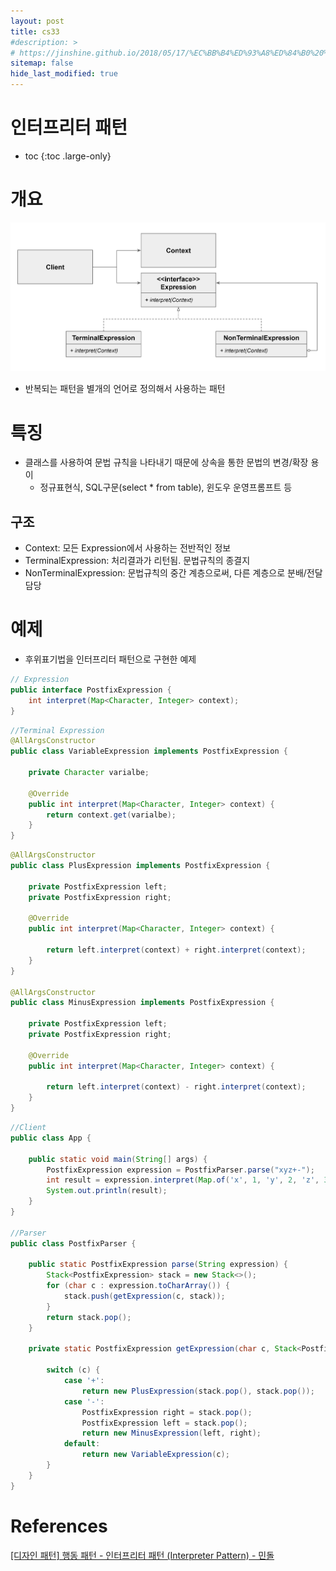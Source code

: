 ```yaml
---
layout: post
title: cs33
#description: >
# https://jinshine.github.io/2018/05/17/%EC%BB%B4%ED%93%A8%ED%84%B0%20%EA%B8%B0%EC%B4%88/%EB%A9%94%EB%AA%A8%EB%A6%AC%EA%B5%AC%EC%A1%B0/
sitemap: false
hide_last_modified: true
---
```

# 인터프리터 패턴

* toc
{:toc .large-only}

# 개요

![](/assets/img/cs/interpreter.png)

- 반복되는 패턴을 별개의 언어로 정의해서 사용하는 패턴

# 특징

- 클래스를 사용하여 문법 규칙을 나타내기 때문에 상속을 통한 문법의 변경/확장 용이
  - 정규표현식, SQL구문(select * from table), 윈도우 운영프롬프트 등

## 구조

- Context: 모든 Expression에서 사용하는 전반적인 정보
- TerminalExpression: 처리결과가 리턴됨. 문법규칙의 종결지
- NonTerminalExpression: 문법규칙의 중간 계층으로써, 다른 계층으로 분배/전달 담당

# 예제

[](/assets/img/cs/interpreterSample.png)

- 후위표기법을 인터프리터 패턴으로 구현한 예제

```JAVA
// Expression
public interface PostfixExpression {
    int interpret(Map<Character, Integer> context);
}
```

```JAVA
//Terminal Expression
@AllArgsConstructor
public class VariableExpression implements PostfixExpression {

    private Character varialbe;

    @Override
    public int interpret(Map<Character, Integer> context) {
        return context.get(varialbe);
    }
}
```

```JAVA
@AllArgsConstructor
public class PlusExpression implements PostfixExpression {

    private PostfixExpression left;
    private PostfixExpression right;

    @Override
    public int interpret(Map<Character, Integer> context) {

        return left.interpret(context) + right.interpret(context);
    }
}

@AllArgsConstructor
public class MinusExpression implements PostfixExpression {

    private PostfixExpression left;
    private PostfixExpression right;

    @Override
    public int interpret(Map<Character, Integer> context) {

        return left.interpret(context) - right.interpret(context);
    }
}
```

```JAVA
//Client
public class App {

    public static void main(String[] args) {
        PostfixExpression expression = PostfixParser.parse("xyz+-");
        int result = expression.interpret(Map.of('x', 1, 'y', 2, 'z', 3));
        System.out.println(result);
    }
}

//Parser
public class PostfixParser {

    public static PostfixExpression parse(String expression) {
        Stack<PostfixExpression> stack = new Stack<>();
        for (char c : expression.toCharArray()) {
            stack.push(getExpression(c, stack));
        }
        return stack.pop();
    }

    private static PostfixExpression getExpression(char c, Stack<PostfixExpression> stack) {

        switch (c) {
            case '+':
                return new PlusExpression(stack.pop(), stack.pop());
            case '-':
                PostfixExpression right = stack.pop();
                PostfixExpression left = stack.pop();
                return new MinusExpression(left, right);
            default:
                return new VariableExpression(c);
        }
    }
}
```

# References

[[디자인 패턴] 행동 패턴 - 인터프리터 패턴 (Interpreter Pattern) - 민돌](https://thalals.tistory.com/422)